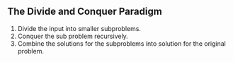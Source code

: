 ## The Divide and Conquer Paradigm
1. Divide the input into smaller subproblems.
2. Conquer the sub problem recursively.
3. Combine the solutions for the subproblems into solution for the original problem.

